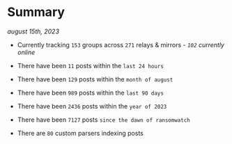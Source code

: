
# Summary
_august 15th, 2023_

- Currently tracking `153` groups across `271` relays & mirrors - _`102` currently online_

- There have been `11` posts within the `last 24 hours`

- There have been `129` posts within the `month of august`

- There have been `989` posts within the `last 90 days`

- There have been `2436` posts within the `year of 2023`

- There have been `7127` posts `since the dawn of ransomwatch`

- There are `80` custom parsers indexing posts
